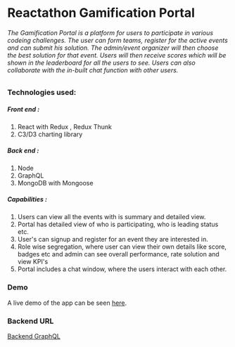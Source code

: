 # Reactathon Gamification Portal

###### The Gamification Portal is a platform for users to participate in various codeing challenges. The user can form teams, register for the active events and can submit his solution. The admin/event organizer will then choose the best solution for that event. Users will then receive scores which will be shown in the leaderboard for all the users to see. Users can also collaborate with the in-built chat function with other users.

### Technologies used:

##### Front end :
1. React with Redux , Redux Thunk
2. C3/D3 charting library

##### Back end :
1. Node 
2. GraphQL
3. MongoDB with Mongoose

##### Capabilities :
1. Users can view all the events with is summary and detailed view.
2. Portal has detailed view of who is participating, who is leading status etc.
3. User's can signup and register for an event they are interested in.
4. Role wise segregation, where user can view their own details like score, badges etc and admin can see overall performance, rate solution and view KPI's
5. Portal includes a chat window, where the users interact with each other.

### Demo
A live demo of the app can be seen [here](https://vzhackathon-frontend.herokuapp.com/).

### Backend URL 
[Backend GraphQL](https://vzhackathon-backend.herokuapp.com/graphql)

